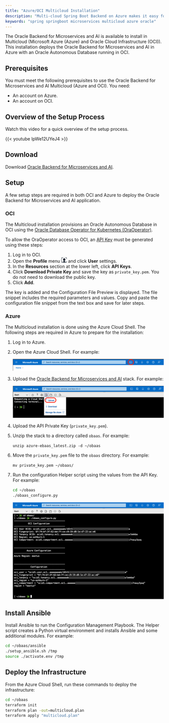 ```yaml
---
title: "Azure/OCI Multicloud Installation"
description: "Multi-cloud Spring Boot Backend on Azure makes it easy for developers to build, deploy and operate microservices in a multicloud environment with Oracle Autonomous Database"
keywords: "spring springboot microservices multicloud azure oracle"
---
```


The Oracle Backend for Microservices and AI is available to install in Multicloud (Microsoft Azure (Azure) and Oracle Cloud Infrastructure (OCI)). This installation
deploys the Oracle Backend for Microservices and AI in Azure with an Oracle Autonomous Database running in OCI.

## Prerequisites

You must meet the following prerequisites to use the Oracle Backend for Microservices and AI Multicloud (Azure and OCI). You need:

* An account on Azure.
* An account on OCI.

## Overview of the Setup Process

Watch this video for a quick overview of the setup process.

{{< youtube IpWe12UYeJ4 >}}

## Download

Download [Oracle Backend for Microservices and AI](https://github.com/oracle/microservices-datadriven/releases/download/OBAAS-1.1.3/azure-ebaas_latest.zip).

## Setup

A few setup steps are required in both OCI and Azure to deploy the Oracle Backend for Microservices and AI application.

### OCI

The Multicloud installation provisions an Oracle Autonomous Database in OCI using
the [Oracle Database Operator for Kubernetes (OraOperator)](https://github.com/oracle/oracle-database-operator).

To allow the OraOperator access to OCI, an [API Key](https://docs.oracle.com/en-us/iaas/Content/API/Concepts/apisigningkey.htm) must be
generated using these steps:

1. Log in to OCI.
2. Open the **Profile** menu ![User Profile Menu](userprofilemenu.png) and click **User** settings.
3. In the **Resources** section at the lower left, click **API Keys**.
4. Click **Download Private Key** and save the key as `private_key.pem`. You do not need to download the public key.
5. Click **Add**.

The key is added and the Configuration File Preview is displayed. The file snippet includes the required parameters and values. Copy
and paste the configuration file snippet from the text box and save for later steps.

### Azure

The Multicloud installation is done using the Azure Cloud Shell. The following steps are required in Azure to prepare for the installation:

1. Log in to Azure.

2. Open the Azure Cloud Shell. For example:

   ![Azure Cloud Shell Icon](AzureCloudShellIcon.png)

3. Upload the [Oracle Backend for Microservices and AI](https://github.com/oracle/microservices-datadriven/releases/download/OBAAS-1.1.3/azure-ebaas-platform_latest.zip) stack. For example:

   ![Azure Upload](AzureUpload.png)

4. Upload the API Private Key (`private_key.pem`).

5. Unzip the stack to a directory called `obaas`. For example:

   `unzip azure-ebaas_latest.zip -d ~/obaas`

6. Move the `private_key.pem` file to the `obaas` directory. For example:

   `mv private_key.pem ~/obaas/`

7. Run the configuration Helper script using the values from the API Key. For example:

   ```bash
   cd ~/obaas
   ./obaas_configure.py
   ```

   ![Azure Configure](AzureConfigure.png)

## Install Ansible

Install Ansible to run the Configuration Management Playbook.  The Helper script creates a Python virtual environment and installs
Ansible and some additional modules. For example:

```bash
cd ~/obaas/ansible
./setup_ansible.sh /tmp
source ./activate.env /tmp
```

## Deploy the Infrastructure

From the Azure Cloud Shell, run these commands to deploy the infrastructure:

```bash
cd ~/obaas
terraform init
terraform plan -out=multicloud.plan
terraform apply "multicloud.plan"
```
